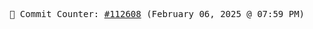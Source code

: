 <p align="center">
    <samp>
        📮 Commit Counter: <a href="https://github.com/Javascript-void0/Javascript-void0/commits/main">#112608</a> (February 06, 2025 @ 07:59 PM)
    </samp>
</p>